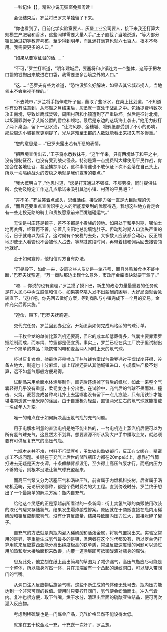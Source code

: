 　　一秒记住【】，精彩小说无弹窗免费阅读！

　　会议结束后，罗兰将巴罗夫单独留了下来。

　　“你也看到了，目前化学实验室要人、灰堡工业公司要人，接下来我还打算大规模生产肥皂和香水，这些同样需要大量人手。”王子直截了当地说道，“等大部分镇民通过初等教育考核，至少得到明年，而且满打满算也就六七百人，根本不够用。我需要更多的人口。”

　　“如果从要塞征召的话……”

　　“不可，”罗兰打断道，“明年建城后，要塞将和小镇连为一个整体，这等于把左口袋的钱掏出来放进右口袋，我需要更多西境之外的人口。”

　　“这……”巴罗夫有些为难道，“恐怕没那么好解决，如果去其它城市捞人，当地领主不会坐视不理的。”

　　“不去城市，”罗兰将手指伸进杯子里，蘸取了些冰水，在桌上比划道，“不知道你有没有注意到，从邪魔之月结束后，灰堡就一直处于战乱之中。包括提费科数次攻击南境，导致雄鹰城焚毁，周围村落和小镇遭到了严重破坏。然后是征讨北境，以叛国罪剥夺了艾斯公爵的爵位和领地。最后是东边的这场海上袭击，”他用力敲打了两下桌面，留下一团水渍，“让海风郡、金穗城、凛鸦堡都受到了不小的影响，那些周边小城镇就更别提了，光从逃难至王都的人数就能看出来损失有多惨重。”

　　“您的意思是……”巴罗夫露出若有所思的表情。

　　“把西境宣传出去，”王子将水悉数抹平，“这半年来，只有西境处于和平之中，没有强制征召，也没有受到战火侵袭。特别是第一点提费科大肆使用平民作战，肯定会在各地征召、甚至掳掠平民，这种事情谁也不敢保证下次不会落在自己头上，所以一块隔绝战火的安稳之地就是我们宣传的要点。”

　　“我大概明白了，”他思忖道，“您是打算通过不强征、不服劳役，同时提供住所、食物及稳定工作这几点承诺来吸引其他小镇、村落的平民吧？”

　　“差不多，”罗兰笑着点点头，思维活络、接受能力强一直是大臣助理的优点，“而且还要重点宣传识字之人的所能享受到的优厚待遇，我想这些地方肯定会有一些走投无路的骑士和贵族愿意前来西境碰碰运气。”

　　无论是村庄还是镇子，差不多都是小贵族的领地。如果处于和平时期，哪怕土地再贫瘠，经营再不善，守着几亩田地总能填饱肚子。但动乱时期人口流失严重的话，日子就难以为续了。这时候有个安稳的去处，大多数人应该都会动心，反正领地即使无人看管也不会被他人占去，等熬过这段时间，再带着钱和佣兵回去接管领地就好。

　　至于如何宣传，他相信对方自有办法。

　　“可是殿下，如此一来，安置这些人员又是一笔花费，而且外购粮食也不能中断，”巴罗夫犹豫道，“万一商队那边出现什么意外，市政厅金库很快就要干涸了。”

　　“嗯……你说的也有道理，”罗兰摸了摸下巴，新生的政治力量最重要的任务就是在人民心中树立威信和信心，如果突然陷入发不出薪酬的困境，大好局面就会急转直下，“这样吧，你先回去做好方案，等到商队与小镇完成下一个月的交易，金库充实后再实施。”

　　“遵命，殿下，”巴罗夫抚胸道。

　　交代完任务，罗兰回到办公室，开始思索如何完成玛格丽的气球订单。

　　一千枚金龙的单价比蒸汽机还要高，但它的成本却低廉得多，气囊主要靠索罗娅绘制而成，而麻绳、竹篮都是便宜货。事实上，罗兰已经在兵工厂院子里试制出了一个简单的样品：能携带闪电和麦茜两人同时上天的氢气球。

　　经过反复考虑，他最终还是抛弃了热气球方案煤气需要通过干馏煤炭获得，设备占地大，制造也十分麻烦，加上煤炭还要从其他城镇进口，小规模生产极不划算，远不如氢气那般方便易得。

　　试制品采用单面水体涂层制作，画完后还烧掉了背后的纸张，如此一来整个气囊轻得几乎没有重量，柔韧度也十分出色。在试验中，充气后的气球不畏雨淋、撞击、火烧，麦茜变成各种鸟儿扑上去猛啄也没有留下一点儿痕迹，只有用铁针才能堪堪刺透这一毫米厚的涂层。由于自重极为轻盈，直径两米左右的氢气球就能搭载一名成年人升空。

　　唯一的难点在于如何解决高压氢气瓶的充气问题。

　　用于电解水制氢的直流电机是绝不能出售的，一台电机连上蒸汽机后便可以为所有氢气球充气，这显然太不划算。想要源源不断从狗大户手中赚取金龙，就必须要有可供反复充气的高压气瓶。

　　气瓶本身并不难，材料不行壁厚补，用生铁和熟铁都行，反正有安娜在，精密加工不成问题。关键在于充气上后世的储气瓶压力都在20mpa以上，想靠打气筒打进去无疑是天方夜谭，十条麒麟臂都没用，至少得上高压气泵才行。而瓶内压力不够的话，则根本没法让氢气球充盈起来。

　　而高压气泵又分为活塞压气和涡轮压气，前者属于内燃机科技树，后者属于涡轮机范畴，无论研发哪种，都是个费时费力的大工程。直到傍晚时分，罗兰终于想出了一个最简单的解决方案：瓶内自充气。

　　给他这个灵感的正是穿越前所看过的一条新闻：街上卖氢气球的商贩使用改装的液化气罐来存储氢气，结果发生爆炸酿成惨案。原因就在于商贩直接在瓶内用稀硫酸和铝反应制取氢气，没有计算反应量，结果导致罐内压力过大，直接胀碎了罐子。

　　自充气的方法就是向瓶内灌入稀硫酸和活泼金属，将氢气置换出来。实验室常用的是锌，等重量生成氢气最多的是铝，但两者在这个时代都没有，所以罗兰仍打算用铁来反应露西亚能分离出纯度极高的铁单质，常温反应速度慢的问题可以通过用加热和增大接触面积来改善，内覆一道涂层即可抵御酸液对瓶身的腐蚀。

　　思及此处，他立刻在纸上画出简易的草图为了减少漏气，高压气瓶应尽可能是一个整体，所以瓶身浑然一体，只在顶端留有一个凸起的螺纹洞口，可以旋入带阀门的气嘴。

　　从洞口注入反应物后旋紧气嘴，这些不断生成的气体便无处可去，瓶内压力能达到一个非常可观的数值。使用时只要拧开阀门，氢气便会纷涌而出，冲入气囊内。复冲也很方便，取下气嘴，烘干水分，清理出里面的硫酸亚铁结晶，便可再次灌入反应物。

　　考虑到稀硫酸也是一门炼金产品，充气价格显然不能设得太低。

　　就定在五十枚金龙一充，十充送一次好了，罗兰想。
